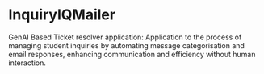 # InquiryIQMailer
GenAI Based Ticket resolver application: Application to the process of managing student inquiries by automating message categorisation and email responses, enhancing communication and efficiency without human interaction.
